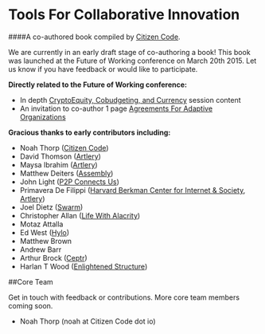 # Tools For Collaborative Innovation
####A co-authored book compiled by [Citizen Code](http://citizencode.io).

We are currently in an early draft stage of co-authoring a book! This book was launched at the Future of Working conference on March 20th 2015. Let us know if you have feedback or would like to participate.

**Directly related to the Future of Working conference:**

* In depth [CryptoEquity, Cobudgeting, and Currency](cryptoequity-cobudgeting-currency.md) session content
* An invitation to co-author 1 page [Agreements For Adaptive Organizations](agreements_for_adaptive_organizations.md)


**Gracious thanks to early contributors including:**
    
* Noah Thorp ([Citizen Code](http://citizencode.io))
* David Thomson ([Artlery](http://artlery.com))
* Maysa Ibrahim ([Artlery](http://artlery.com)) 
* Matthew Deiters ([Assembly](http://assembly.com))
* John Light ([P2P Connects Us](http://p2pconnects.us))
* Primavera De Filippi ([Harvard Berkman Center for Internet & Society](http://cyber.law.harvard.edu), [Artlery](http://artlery.com))
* Joel Dietz ([Swarm](http://swarm.fund))
* Christopher Allan ([Life With Alacrity](http://www.lifewithalacrity.com))
* Motaz Attalla
* Ed West ([Hylo](http://Hylo.com))
* Matthew Brown
* Andrew Barr
* Arthur Brock ([Ceptr](http://ceptr.org))
* Harlan T Wood ([Enlightened Structure](http://EnlightenedStructure.net))


##Core Team

Get in touch with feedback or contributions. More core team members coming soon.

* Noah Thorp (noah at Citizen Code dot io)

